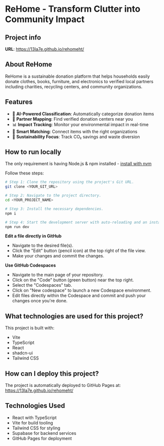 # ReHome - Transform Clutter into Community Impact

## Project info

**URL**: https://13la7e.github.io/rehomeht/

## About ReHome

ReHome is a sustainable donation platform that helps households easily donate clothes, books, furniture, and electronics to verified local partners including charities, recycling centers, and community organizations.

## Features

- 🤖 **AI-Powered Classification**: Automatically categorize donation items
- 📍 **Partner Mapping**: Find verified donation centers near you  
- 📊 **Impact Tracking**: Monitor your environmental impact in real-time
- 🎯 **Smart Matching**: Connect items with the right organizations
- 🌱 **Sustainability Focus**: Track CO₂ savings and waste diversion

## How to run locally

The only requirement is having Node.js & npm installed - [install with nvm](https://github.com/nvm-sh/nvm#installing-and-updating)

Follow these steps:

```sh
# Step 1: Clone the repository using the project's Git URL.
git clone <YOUR_GIT_URL>

# Step 2: Navigate to the project directory.
cd <YOUR_PROJECT_NAME>

# Step 3: Install the necessary dependencies.
npm i

# Step 4: Start the development server with auto-reloading and an instant preview.
npm run dev
```

**Edit a file directly in GitHub**

- Navigate to the desired file(s).
- Click the "Edit" button (pencil icon) at the top right of the file view.
- Make your changes and commit the changes.

**Use GitHub Codespaces**

- Navigate to the main page of your repository.
- Click on the "Code" button (green button) near the top right.
- Select the "Codespaces" tab.
- Click on "New codespace" to launch a new Codespace environment.
- Edit files directly within the Codespace and commit and push your changes once you're done.

## What technologies are used for this project?

This project is built with:

- Vite
- TypeScript
- React
- shadcn-ui
- Tailwind CSS

## How can I deploy this project?

The project is automatically deployed to GitHub Pages at: https://13la7e.github.io/rehomeht/

## Technologies Used

- React with TypeScript
- Vite for build tooling
- Tailwind CSS for styling
- Supabase for backend services
- GitHub Pages for deployment
